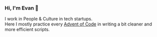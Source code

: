 ### Hi, I'm Evan 🌚
I work in People & Culture in tech startups. <br>
Here I mostly practice every [Advent of Code](adventofcode.com) in writing a bit cleaner and more efficient scripts.

<!--
**evangus/evangus** is a ✨ _special_ ✨ repository because its `README.md` (this file) appears on your GitHub profile.

Here are some ideas to get you started:

- 🔭 I’m currently working on ...
- 🌱 I’m currently learning ...
- 👯 I’m looking to collaborate on ...
- 🤔 I’m looking for help with ...
- 💬 Ask me about ...
- 📫 How to reach me: ...
- 😄 Pronouns: ...
- ⚡ Fun fact: ...
-->
